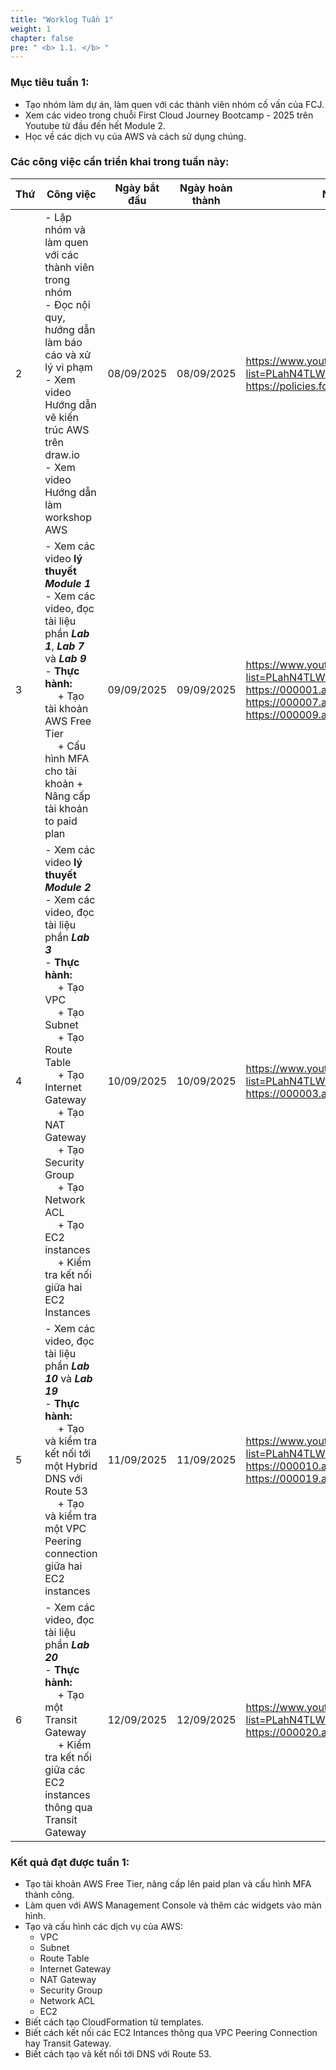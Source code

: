 ```yaml
---
title: "Worklog Tuần 1"
weight: 1
chapter: false
pre: " <b> 1.1. </b> "
---
```


### Mục tiêu tuần 1:

* Tạo nhóm làm dự án, làm quen với các thành viên nhóm cố vấn của FCJ.
* Xem các video trong chuỗi First Cloud Journey Bootcamp - 2025 trên Youtube từ đầu đến hết Module 2.
* Học về các dịch vụ của AWS và cách sử dụng chúng.

### Các công việc cần triển khai trong tuần này: 
| Thứ | Công việc                                                                                                                                                                                                                                                                                                                                                                                                                  | Ngày bắt đầu | Ngày hoàn thành | Nguồn tài liệu                                                                                                                                                                                              |
| --- | -------------------------------------------------------------------------------------------------------------------------------------------------------------------------------------------------------------------------------------------------------------------------------------------------------------------------------------------------------------------------------------------------------------------------- | ------------ | --------------- | ----------------------------------------------------------------------------------------------------------------------------------------------------------------------------------------------------------- |
| 2   | - Lập nhóm và làm quen với các thành viên trong nhóm <br> - Đọc nội quy, hướng dẫn làm báo cáo và xử lý vi phạm <br> - Xem video Hướng dẫn vẽ kiến trúc AWS trên draw.io <br> - Xem video Hướng dẫn làm workshop AWS                                                                                                                                                                                                       | 08/09/2025   | 08/09/2025      | <https://www.youtube.com/playlist?list=PLahN4TLWtox2a3vElknwzU_urND8hLn1i> <br> <https://policies.fcjuni.com>                                                                                               |
| 3   | - Xem các video **lý thuyết** **<i>Module 1</i>** <br> - Xem các video, đọc tài liệu phần **<i>Lab 1</i>**, **<i>Lab 7</i>** và **<i>Lab 9</i>** <br> - **Thực hành:** <br>&emsp; + Tạo tài khoản AWS Free Tier <br>&emsp; + Cấu hình MFA cho tài khoản + Nâng cấp tài khoản to paid plan                                                                                                                                  | 09/09/2025   | 09/09/2025      | <https://www.youtube.com/playlist?list=PLahN4TLWtox2a3vElknwzU_urND8hLn1i> <br> <https://000001.awsstudygroup.com/vi> <br> <https://000007.awsstudygroup.com/vi> <br> <https://000009.awsstudygroup.com/vi> |
| 4   | - Xem các video **lý thuyết** **<i>Module 2</i>** <br> - Xem các video, đọc tài liệu phần **<i>Lab 3</i>** <br> - **Thực hành:** <br>&emsp; + Tạo VPC <br>&emsp; + Tạo Subnet <br>&emsp; + Tạo Route Table <br>&emsp; + Tạo Internet Gateway <br>&emsp; + Tạo NAT Gateway <br>&emsp; + Tạo Security Group <br>&emsp; + Tạo Network ACL <br>&emsp; + Tạo EC2 instances <br>&emsp; + Kiểm tra kết nối giữa hai EC2 Instances | 10/09/2025   | 10/09/2025      | <https://www.youtube.com/playlist?list=PLahN4TLWtox2a3vElknwzU_urND8hLn1i> <br> <https://000003.awsstudygroup.com/vi>                                                                                       |
| 5   | - Xem các video, đọc tài liệu phần **<i>Lab 10</i>** và **<i>Lab 19</i>** <br> - **Thực hành:** <br>&emsp; + Tạo và kiểm tra kết nối tới một Hybrid DNS với Route 53 <br>&emsp; + Tạo và kiểm tra một VPC Peering connection giữa hai EC2 instances                                                                                                                                                                        | 11/09/2025   | 11/09/2025      | <https://www.youtube.com/playlist?list=PLahN4TLWtox2a3vElknwzU_urND8hLn1i> <br> <https://000010.awsstudygroup.com/vi> <br> <https://000019.awsstudygroup.com/vi>                                            |
| 6   | - Xem các video, đọc tài liệu phần **<i>Lab 20</i>** <br> - **Thực hành:** <br>&emsp; + Tạo một Transit Gateway <br>&emsp; + Kiểm tra kết nối giữa các EC2 instances thông qua Transit Gateway                                                                                                                                                                                                                             | 12/09/2025   | 12/09/2025      | <https://www.youtube.com/playlist?list=PLahN4TLWtox2a3vElknwzU_urND8hLn1i> <br> <https://000020.awsstudygroup.com/vi>                                                                                       |


### Kết quả đạt được tuần 1:

* Tạo tài khoản AWS Free Tier, nâng cấp lên paid plan và cấu hình MFA thành công.
* Làm quen với AWS Management Console và thêm các widgets vào màn hình.
* Tạo và cấu hình các dịch vụ của AWS:  	
  * VPC
  * Subnet
  * Route Table
  * Internet Gateway
  * NAT Gateway
  * Security Group
  * Network ACL
  * EC2 
* Biết cách tạo CloudFormation từ templates.
* Biết cách kết nối các EC2 Intances thông qua VPC Peering Connection hay Transit Gateway.
* Biết cách tạo và kết nối tới DNS với Route 53.


